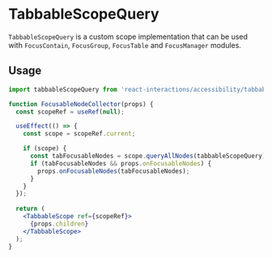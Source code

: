 # TabbableScopeQuery

`TabbableScopeQuery` is a custom scope implementation that can be used with
`FocusContain`, `FocusGroup`, `FocusTable` and `FocusManager` modules.

## Usage

```jsx
import tabbableScopeQuery from 'react-interactions/accessibility/tabbable-scope-query';

function FocusableNodeCollector(props) {
  const scopeRef = useRef(null);

  useEffect(() => {
    const scope = scopeRef.current;

    if (scope) {
      const tabFocusableNodes = scope.queryAllNodes(tabbableScopeQuery);
      if (tabFocusableNodes && props.onFocusableNodes) {
        props.onFocusableNodes(tabFocusableNodes);
      }
    }
  });
  
  return (
    <TabbableScope ref={scopeRef}>
      {props.children}
    </TabbableScope>
  );
}
```
